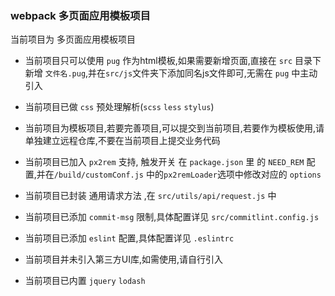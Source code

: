 ### webpack 多页面应用模板项目
当前项目为 多页面应用模板项目

* 当前项目只可以使用 `pug` 作为html模板,如果需要新增页面,直接在 `src` 目录下新增 `文件名.pug`,并在`src/js`文件夹下添加同名js文件即可,无需在 `pug` 中主动引入
* 当前项目已做 `css` 预处理解析(`scss` `less` `stylus`)

* 当前项目为模板项目,若要完善项目,可以提交到当前项目,若要作为模板使用,请单独建立远程仓库,不要在当前项目上提交业务代码

* 当前项目已加入 `px2rem` 支持, 触发开关 在 `package.json` 里 的 `NEED_REM` 配置,并在`/build/customConf.js` 中的`px2remLoader`选项中修改对应的 `options`

* 当前项目已封装 通用请求方法 ,在 `src/utils/api/request.js` 中

* 当前项目已添加 `commit-msg` 限制,具体配置详见 `src/commitlint.config.js`

* 当前项目已添加 `eslint` 配置,具体配置详见 `.eslintrc`

* 当前项目并未引入第三方UI库,如需使用,请自行引入

* 当前项目已内置 `jquery` `lodash`

